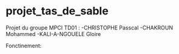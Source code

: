 # projet_tas_de_sable
Projet du groupe MPCI TD01 :
-CHRISTOPHE Passcal
-CHAKROUN Mohammed
-KALI-A-NGOUELE Gloire

Fonctinement: 

